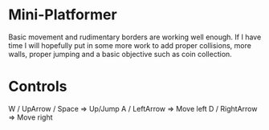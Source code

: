 # Mini-Platformer
Basic movement and rudimentary borders are working well enough. If I have time I will hopefully put in some more work to add proper collisions, more walls, proper jumping and a basic objective such as coin collection.

# Controls

W / UpArrow / Space => Up/Jump
A / LeftArrow => Move left
D / RightArrow => Move right
